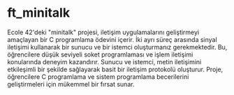 # ft_minitalk
Ecole 42'deki "minitalk" projesi, iletişim uygulamalarını geliştirmeyi amaçlayan bir C programlama ödevini içerir. İki ayrı süreç arasında sinyal iletişimi kullanarak bir sunucu ve bir istemci oluşturmanız gerekmektedir. Bu, öğrencilere düşük seviyeli soket programlaması ve işlem iletişimi konularında deneyim kazandırır. Sunucu ve istemci, metin iletişimini etkileşimli bir şekilde sağlayarak basit bir iletişim protokolü oluşturur. Proje, öğrencilere C programlama ve sistem programlama becerilerini geliştirmeleri için mükemmel bir fırsat sunar.
